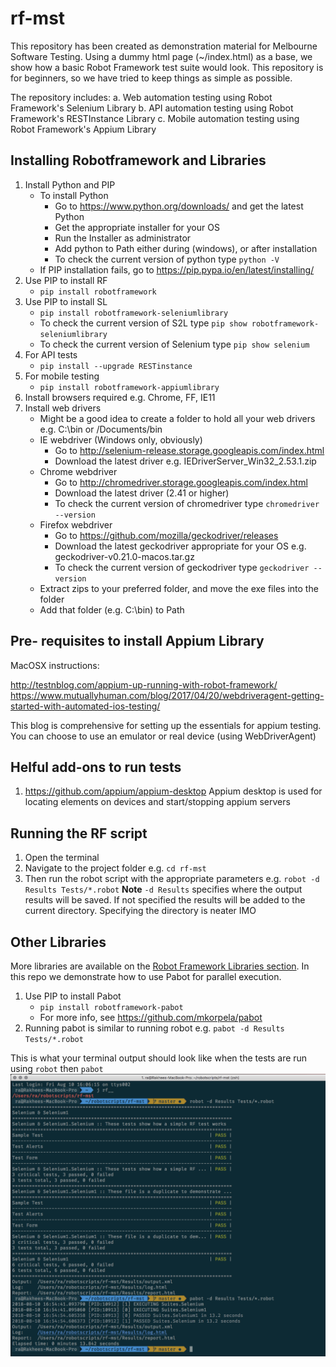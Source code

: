 # rf-mst
This repository has been created as demonstration material for Melbourne Software Testing. Using a dummy html page (~/index.html) as a base, we show how a basic Robot Framework test suite would look. This repository is for beginners, so we have tried to keep things as simple as possible.

The repository includes:
a. Web automation testing using Robot Framework's Selenium Library
b. API automation testing using Robot Framework's RESTInstance Library 
c. Mobile automation testing using Robot Framework's Appium Library 

## Installing Robotframework and Libraries

1. Install Python and PIP
   - To install Python
      - Go to https://www.python.org/downloads/ and get the latest Python
      - Get the appropriate installer for your OS
      - Run the Installer as administrator
      - Add python to Path either during (windows), or after installation
      - To check the current version of python type `python -V`
    - If PIP installation fails, go to https://pip.pypa.io/en/latest/installing/
2. Use PIP to install RF
    - `pip install robotframework`
3. Use PIP to install SL
    - `pip install robotframework-seleniumlibrary`
    - To check the current version of S2L type `pip show robotframework-seleniumlibrary`
    - To check the current version of Selenium type `pip show selenium`
4. For API tests
    - `pip install --upgrade RESTinstance`
5. For  mobile testing
    - `pip install robotframework-appiumlibrary`
6. Install browsers required e.g. Chrome, FF, IE11
7. Install web drivers
   - Might be a good idea to create a folder to hold all your web drivers e.g. C:\bin or /Documents/bin
   - IE webdriver  (Windows only, obviously)
      - Go to http://selenium-release.storage.googleapis.com/index.html
      - Download the latest driver e.g. IEDriverServer_Win32_2.53.1.zip
   - Chrome webdriver
      - Go to http://chromedriver.storage.googleapis.com/index.html
      - Download the latest driver (2.41 or higher)
      - To check the current version of chromedriver type `chromedriver --version`
   - Firefox webdriver
      - Go to https://github.com/mozilla/geckodriver/releases
      - Download the latest geckodriver appropriate for your OS e.g. geckodriver-v0.21.0-macos.tar.gz
      - To check the current version of geckodriver type `geckodriver --version`
   - Extract zips to your preferred folder, and move the exe files into the folder
   - Add that folder (e.g. C:\bin) to Path

## Pre- requisites to install Appium Library 
MacOSX instructions:

http://testnblog.com/appium-up-running-with-robot-framework/
https://www.mutuallyhuman.com/blog/2017/04/20/webdriveragent-getting-started-with-automated-ios-testing/

This blog is comprehensive for setting up the essentials for appium testing. You can choose to use an emulator or real device (using WebDriverAgent)

## Helful add-ons to run tests
1. https://github.com/appium/appium-desktop
Appium desktop is used for locating elements on devices and start/stopping appium servers


## Running the RF script
1. Open the terminal
2. Navigate to the project folder e.g. `cd rf-mst`
3. Then run the robot script with the appropriate parameters e.g. `robot -d Results Tests/*.robot`
**Note** `-d Results` specifies where the output results will be saved. If not specified the results will be added to the current directory. Specifying the directory is neater IMO

## Other Libraries
More libraries are available on the [Robot Framework Libraries section](http://robotframework.org/#libraries). In this repo we demonstrate how to use Pabot for parallel execution.

1. Use PIP to install Pabot
    - `pip install robotframework-pabot`
    - For more info, see https://github.com/mkorpela/pabot
2. Running pabot is similar to running robot e.g. `pabot -d Results Tests/*.robot`

This is what your terminal output should look like when the tests are run using `robot` then `pabot`
![Success using robot and pabot](/Assets/Success.png)
